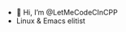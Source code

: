 - 👋 Hi, I’m @LetMeCodeCInCPP
- Linux & Emacs elitist

<!---
LetMeCodeCInCPP/LetMeCodeCInCPP is a ✨ special ✨ repository because its `README.md` (this file) appears on your GitHub profile.
You can click the Preview link to take a look at your changes.
--->
